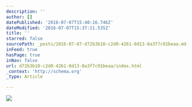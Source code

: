 ```yaml
---
description: ''
author: []
datePublished: '2016-07-07T15:40:16.746Z'
dateModified: '2016-07-07T15:37:11.535Z'
title: ''
starred: false
sourcePath: _posts/2016-07-07-d72b3b10-c2d0-4261-8d13-8a3f7c91beaa.md
inFeed: true
hasPage: true
inNav: false
url: d72b3b10-c2d0-4261-8d13-8a3f7c91beaa/index.html
_context: 'http://schema.org'
_type: Article

---
```

![](https://the-grid-user-content.s3-us-west-2.amazonaws.com/df083d03-311e-4bc8-9013-d1b932623f39.jpg)